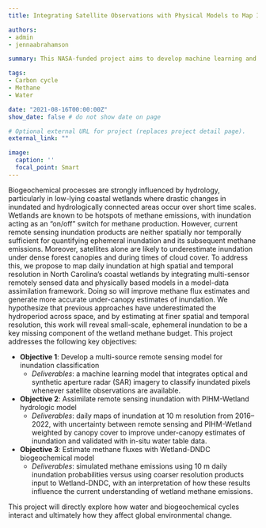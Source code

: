 ```yaml
---
title: Integrating Satellite Observations with Physical Models to Map Inundation and Capture Short-Term Methane Emissions 

authors:
- admin
- jennaabrahamson

summary: This NASA-funded project aims to develop machine learning and data fusion methods to determine how short-term changes in inundation influence methane emissions in a coastal wetland ecosystem and what that might mean in the context of global climate change and carbon cycling. 

tags:
- Carbon cycle
- Methane
- Water

date: "2021-08-16T00:00:00Z"
show_date: false # do not show date on page

# Optional external URL for project (replaces project detail page).
external_link: ""

image:
  caption: ''
  focal_point: Smart
---
```

Biogeochemical processes are strongly influenced by hydrology, particularly in low-lying coastal wetlands where drastic changes in inundated and hydrologically connected areas occur over short time scales. Wetlands are known to be hotspots of methane emissions, with inundation acting as an “on/off” switch for methane production. However, current remote sensing inundation products are neither spatially nor temporally sufficient for quantifying ephemeral inundation and its subsequent methane emissions. Moreover, satellites alone are likely to underestimate inundation under dense forest canopies and during times of cloud cover. To address this, we propose to map daily inundation at high spatial and temporal resolution in North Carolina’s coastal wetlands by integrating multi-sensor remotely sensed data and physically based models in a model-data assimilation framework. Doing so will improve methane flux estimates and generate more accurate under-canopy estimates of inundation. We hypothesize that previous approaches have underestimated the hydroperiod across space, and by estimating at finer spatial and temporal resolution, this work will reveal small-scale, ephemeral inundation to be a key missing component of the wetland methane budget. This project addresses the following key objectives:
* **Objective 1**: Develop a multi-source remote sensing model for inundation classification
  * *Deliverables*: a machine learning model that integrates optical and synthetic aperture radar (SAR) imagery to classify inundated pixels whenever satellite observations are available.
* **Objective 2**: Assimilate remote sensing inundation with PIHM-Wetland hydrologic model
  * *Deliverables*: daily maps of inundation at 10 m resolution from 2016–2022, with
uncertainty between remote sensing and PIHM-Wetland weighted by canopy cover to improve under-canopy estimates of inundation and validated with in-situ water table data.
* **Objective 3**: Estimate methane fluxes with Wetland-DNDC biogeochemical model
  * *Deliverables*: simulated methane emissions using 10 m daily inundation probabilities versus
using coarser resolution products input to Wetland-DNDC, with an interpretation of how these results influence the current understanding of wetland methane emissions.

This project will directly explore how water and biogeochemical cycles interact and ultimately how they affect global environmental change.
